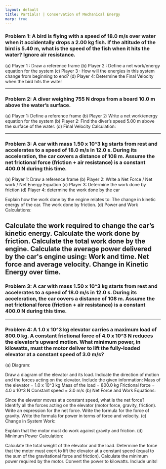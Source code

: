 ```yaml
---
layout: default
title: Partials! | Conservation of Mechanical Energy
marp: true
---
```

### Problem 1: A bird is flying with a speed of 18.0 m/s over water when it accidentally drops a 2.00 kg fish. If the altitude of the bird is 5.40 m, what is the speed of the fish when it hits the water? Ignore air resistance.
(a) Player 1 : Draw a reference frame
(b) Player 2 : Define a net work/energy equation for the system
(c) Player 3 : How will the energies in this system change from beginning to end?
(d) Player 4: Determine the Final Velocity when the bird hits the water

---
### Problem 2: A diver weighing 755 N drops from a board 10.0 m above the water’s surface.

(a) Player 1: Define a reference frame
(b) Player 2: Write a net work/energy equation for the system
(b) Player 2: Find the diver’s speed 5.00 m above the surface of the water.
(d) Final Velocity Calculation:

---
### Problem 3: A car with mass 1.50 x 10^3 kg starts from rest and accelerates to a speed of 18.0 m/s in 12.0 s. During its acceleration, the car covers a distance of 108 m. Assume the net frictional force (friction + air resistance) is a constant 400.0 N during this time.

(a) Player 1: Draw a reference frame
(b) Player 2: Write a Net Force / Net work / Net Energy Equation
(c) Player 3: Determine the work done by friction
(d) Player 4: determine the work done by the car 

Explain how the work done by the engine relates to:
The change in kinetic energy of the car.
The work done by friction.
(d) Power and Work Calculations:

Calculate the work required to change the car’s kinetic energy.
Calculate the work done by friction.
Calculate the total work done by the engine.
Calculate the average power delivered by the car's engine using:
Work and time.
Net force and average velocity.
Change in Kinetic Energy over time.
---

### Problem 3: A car with mass 1.50 x 10^3 kg starts from rest and accelerates to a speed of 18.0 m/s in 12.0 s. During its acceleration, the car covers a distance of 108 m. Assume the net frictional force (friction + air resistance) is a constant 400.0 N during this time.
---

### Problem 4: A 1.0 x 10^3 kg elevator carries a maximum load of 800.0 kg. A constant frictional force of 4.0 x 10^3 N reduces the elevator’s upward motion. What minimum power, in kilowatts, must the motor deliver to lift the fully-loaded elevator at a constant speed of 3.0 m/s?

(a) Diagram:

Draw a diagram of the elevator and its load.
Indicate the direction of motion and the forces acting on the elevator.
Include the given information:
Mass of the elevator = 1.0 x 10^3 kg
Mass of the load = 800.0 kg
Frictional force = 4.0 x 10^3 N
Constant speed = 3.0 m/s
(b) Net Force and Work Equations:

Since the elevator moves at a constant speed, what is the net force?
Identify all the forces acting on the elevator (motor force, gravity, friction).
Write an expression for the net force.
Write the formula for the force of gravity.
Write the formula for power in terms of force and velocity.
(c) Change in System Work:

Explain that the motor must do work against gravity and friction.
(d) Minimum Power Calculation:

Calculate the total weight of the elevator and the load.
Determine the force that the motor must exert to lift the elevator at a constant speed (equal to the sum of the gravitational force and friction).
Calculate the minimum power required by the motor.
Convert the power to kilowatts.
Include units!
